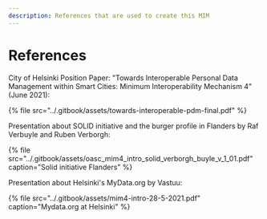 ```yaml
---
description: References that are used to create this MIM
---
```


# References

City of Helsinki Position Paper: "Towards Interoperable Personal Data Management within Smart Cities: Minimum Interoperability Mechanism 4" \(June 2021\):

{% file src="../.gitbook/assets/towards-interoperable-pdm-final.pdf" %}

Presentation about SOLID initiative and the burger profile in Flanders by Raf Verbuyle and Ruben Verborgh:

{% file src="../.gitbook/assets/oasc\_mim4\_intro\_solid\_verborgh\_buyle\_v\_1\_01.pdf" caption="Solid initiative Flanders" %}

Presentation about Helsinki's MyData.org by Vastuu:

{% file src="../.gitbook/assets/mim4-intro-28-5-2021.pdf" caption="Mydata.org at Helsinki" %}

